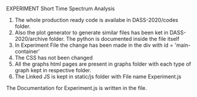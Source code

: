 EXPERIMENT Short Time Spectrum Analysis

1. The whole production ready code is availabe in DASS-2020/codes folder.
2. Also the plot generator to generate similar files has been ket in DASS-2020/archive folder. The python is documented inside the file itself
4. In Experiment File the change has been made in the div with id = 'main-container'
5. The CSS has not been changed
6. All the graphs html pages are present in graphs folder with each type of graph kept in respective folder.
7. The Linked JS is kept in static/js folder with File name Experiment.js

The Documentation for Experiment.js is written in the file.
